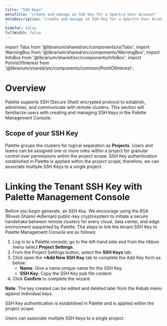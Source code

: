 ```yaml
---
title: "SSH Keys"
metaTitle: "create and manage an SSH key for a Spectro User Account"
metaDescription: "create and manage an SSH key for a Spectro User Account
"
hideToC: false
fullWidth: false
---
```


import Tabs from '@librarium/shared/src/components/ui/Tabs';
import WarningBox from '@librarium/shared/src/components/WarningBox';
import InfoBox from '@librarium/shared/src/components/InfoBox';
import PointsOfInterest from '@librarium/shared/src/components/common/PointOfInterest';

# Overview
Palette supports SSH (Secure Shell) encrypted protocol to establish, administer, and communicate with remote clusters. This section will familiarize users with creating and managing SSH Keys in the Palette Management Console.

## Scope of your SSH Key
Palette groups the clusters for logical separation as **Projects**. Users and teams can be assigned one or more roles within a project for granular control over permissions within the project scope. SSH Key authentication established in Palette is applied within the project scope; therefore, we can associate multiple SSH Keys to a single project. 

# Linking the Tenant SSH Key with Palette Management Console

Before you begin generate, an SSH Key. We encourage using the RSA (Rivest-Shamir-Adleman) public-key cryptosystem to initiate a secure handshake between remote clusters for every cloud, data center, and edge environment supported by Palette. The steps to link the tenant SSH Key to Palette Management Console are as follows:
1. Log in to a Palette console, go to the left-hand side and from the ribbon menu select **Project Settings**.
2. From the Project Settings button, select the **SSH Keys** tab.
3. Click open the **+Add New SSH Key** tab to complete the Add Key form as below:
	* **Name**: Give a name unique name for the SSH Key.
	* **SSH Key**: Copy the SSH Key pub file content.
4. Click **Confirm** to complete the wizard.

**Note**: The key created can be edited and deleted later from the Kebab menu against individual keys.

<InfoBox>
	
SSH Key authentication is established in Palette and is applied within the project scope.
	
Users can associate multiple SSH Keys to a single project.
</InfoBox>

